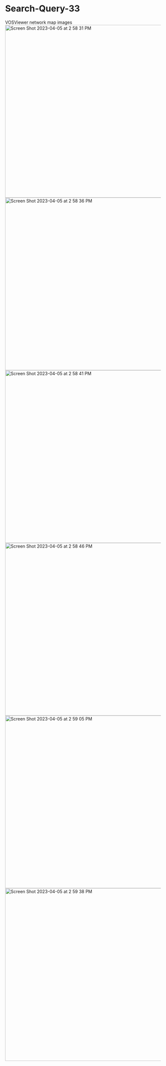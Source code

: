 # Search-Query-33
VOSViewer network map images
<img width="559" alt="Screen Shot 2023-04-05 at 2 58 31 PM" src="https://user-images.githubusercontent.com/129915518/230179074-b2962d7f-e4f8-4b4a-9d08-a8ffebfc496f.png">
<img width="559" alt="Screen Shot 2023-04-05 at 2 58 36 PM" src="https://user-images.githubusercontent.com/129915518/230179085-c0df2a2b-0d06-4f68-a31f-a0458048b0d6.png">
<img width="559" alt="Screen Shot 2023-04-05 at 2 58 41 PM" src="https://user-images.githubusercontent.com/129915518/230179100-a5fb77c7-b5ca-4534-97fd-07457cd228fe.png">
<img width="559" alt="Screen Shot 2023-04-05 at 2 58 46 PM" src="https://user-images.githubusercontent.com/129915518/230179124-9a892e3e-64a9-4747-8b2a-9ad63146b5d3.png">
<img width="559" alt="Screen Shot 2023-04-05 at 2 59 05 PM" src="https://user-images.githubusercontent.com/129915518/230179129-2c002ec1-d8b5-41eb-b3d6-a5a71cc1a665.png">
<img width="559" alt="Screen Shot 2023-04-05 at 2 59 38 PM" src="https://user-images.githubusercontent.com/129915518/230179138-6f0f1286-0d0c-4da7-9459-7130c66ba048.png">
